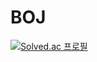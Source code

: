 # BOJ
[![Solved.ac 프로필](http://mazassumnida.wtf/api/v2/generate_badge?boj=anfidthtn)](https://solved.ac/anfidthtn)

